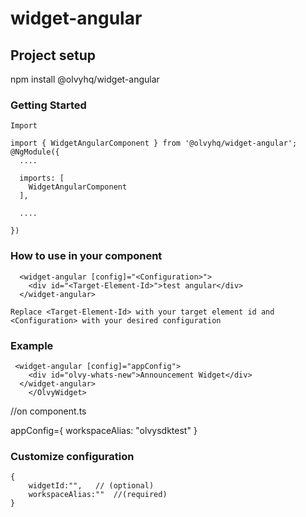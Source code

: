 # widget-angular

## Project setup

npm install @olvyhq/widget-angular

### Getting Started
```
Import 

import { WidgetAngularComponent } from '@olvyhq/widget-angular';
@NgModule({
  ....

  imports: [
    WidgetAngularComponent
  ],

  ....
 
})
```


### How to use in your component
```
  <widget-angular [config]="<Configuration>">
    <div id="<Target-Element-Id>">test angular</div>
  </widget-angular>

Replace <Target-Element-Id> with your target element id and <Configuration> with your desired configuration
```
### Example
```
 <widget-angular [config]="appConfig">
    <div id="olvy-whats-new">Announcement Widget</div>
  </widget-angular>
    </OlvyWidget>
```
//on component.ts

appConfig={
    workspaceAlias: "olvysdktest"
  }




### Customize configuration
```
{
    widgetId:"",   // (optional)
    workspaceAlias:""  //(required)
}
```
